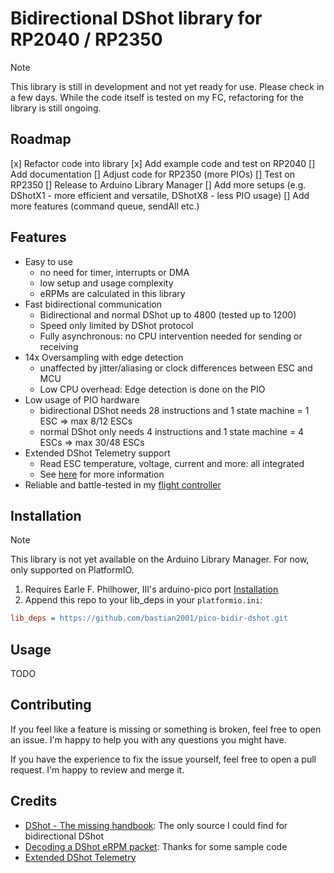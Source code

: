 # Bidirectional DShot library for RP2040 / RP2350

> [!NOTE]
> This library is still in development and not yet ready for use. Please check in a few days. While the code itself is tested on my FC, refactoring for the library is still ongoing.

## Roadmap

[x] Refactor code into library
[x] Add example code and test on RP2040
[] Add documentation
[] Adjust code for RP2350 (more PIOs)
[] Test on RP2350
[] Release to Arduino Library Manager
[] Add more setups (e.g. DShotX1 - more efficient and versatile, DShotX8 - less PIO usage)
[] Add more features (command queue, sendAll etc.)

## Features

-   Easy to use
    -   no need for timer, interrupts or DMA
    -   low setup and usage complexity
    -   eRPMs are calculated in this library
-   Fast bidirectional communication
    -   Bidirectional and normal DShot up to 4800 (tested up to 1200)
    -   Speed only limited by DShot protocol
    -   Fully asynchronous: no CPU intervention needed for sending or receiving
-   14x Oversampling with edge detection
    -   unaffected by jitter/aliasing or clock differences between ESC and MCU
    -   Low CPU overhead: Edge detection is done on the PIO
-   Low usage of PIO hardware
    -   bidirectional DShot needs 28 instructions and 1 state machine = 1 ESC => max 8/12 ESCs
    -   normal DShot only needs 4 instructions and 1 state machine = 4 ESCs => max 30/48 ESCs
-   Extended DShot Telemetry support
    -   Read ESC temperature, voltage, current and more: all integrated
    -   See [here](https://github.com/bird-sanctuary/extended-dshot-telemetry) for more information
-   Reliable and battle-tested in my [flight controller](https://github.com/bastian2001/Kolibri-FC)

## Installation

> [!NOTE]
> This library is not yet available on the Arduino Library Manager. For now, only supported on PlatformIO.

1. Requires Earle F. Philhower, III's arduino-pico port [Installation](https://arduino-pico.readthedocs.io/en/latest/install.html)
2. Append this repo to your lib_deps in your `platformio.ini`:

```ini
lib_deps = https://github.com/bastian2001/pico-bidir-dshot.git
```

## Usage

TODO

## Contributing

If you feel like a feature is missing or something is broken, feel free to open an issue. I'm happy to help you with any questions you might have.

If you have the experience to fix the issue yourself, feel free to open a pull request. I'm happy to review and merge it.

## Credits

-   [DShot - The missing handbook](https://brushlesswhoop.com/dshot-and-bidirectional-dshot/): The only source I could find for bidirectional DShot
-   [Decoding a DShot eRPM packet](https://github.com/betaflight/betaflight/blob/master/src/main/drivers/dshot_bitbang_decode.c): Thanks for some sample code
-   [Extended DShot Telemetry](https://github.com/bird-sanctuary/extended-dshot-telemetry)
